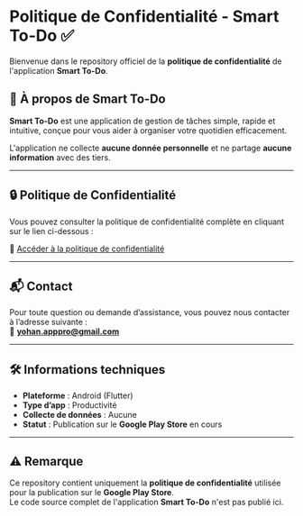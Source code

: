 # Politique de Confidentialité - Smart To-Do ✅

Bienvenue dans le repository officiel de la **politique de confidentialité** de l'application **Smart To-Do**.

## 📌 À propos de Smart To-Do
**Smart To-Do** est une application de gestion de tâches simple, rapide et intuitive, conçue pour vous aider à organiser votre quotidien efficacement.

L'application ne collecte **aucune donnée personnelle** et ne partage **aucune information** avec des tiers.

---

## 🔒 Politique de Confidentialité
Vous pouvez consulter la politique de confidentialité complète en cliquant sur le lien ci-dessous :

🔗 [Accéder à la politique de confidentialité](https://Yohan-easy-code.github.io/privacy-policy/)

---

## 📬 Contact
Pour toute question ou demande d’assistance, vous pouvez nous contacter à l’adresse suivante :  
📧 **yohan.apppro@gmail.com**

---

## 🛠️ Informations techniques
- **Plateforme** : Android (Flutter)
- **Type d’app** : Productivité
- **Collecte de données** : Aucune
- **Statut** : Publication sur le **Google Play Store** en cours

---

## ⚠️ Remarque
Ce repository contient uniquement la **politique de confidentialité** utilisée pour la publication sur le **Google Play Store**.  
Le code source complet de l'application **Smart To-Do** n'est pas publié ici.
